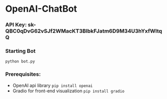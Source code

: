 # OpenAI-ChatBot

### API Key: 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
### Starting Bot
```python bot.py```
### Prerequisites:
- OpenAI api library
```pip install openai```
- Gradio for front-end visualization
```pip install gradio```
